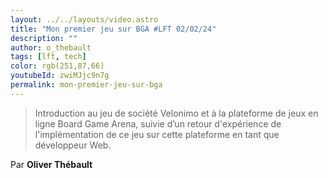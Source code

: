 ```yaml
---
layout: ../../layouts/video.astro
title: "Mon premier jeu sur BGA #LFT 02/02/24"
description: ""
author: o_thebault
tags: [lft, tech]
color: rgb(251,87,66)
youtubeId: zwiMJjc9n7g
permalink: mon-premier-jeu-sur-bga
---
```


> Introduction au jeu de société Velonimo et à la plateforme de jeux en ligne Board Game Arena, suivie d’un retour d'expérience de l'implémentation de ce jeu sur cette plateforme en tant que développeur Web.

Par **Oliver Thébault**
